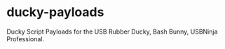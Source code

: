 # ducky-payloads
Ducky Script Payloads for the USB Rubber Ducky, Bash Bunny, USBNinja Professional.
